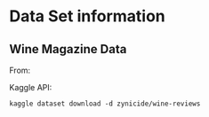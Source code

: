 # Data Set information

## Wine Magazine Data
From:

Kaggle API:
```
kaggle dataset download -d zynicide/wine-reviews
```
